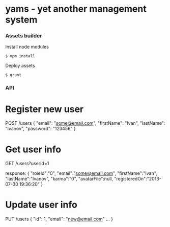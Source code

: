 yams - yet another management system
====

### Assets builder

Install node modules
```
$ npm install
```

Deploy assets
```
$ grunt
```

### API

# Register new user
POST /users
{
   "email": "some@email.com",
   "firstName": "Ivan",
   "lastName": "Ivanov",
   "password": "123456"
}

# Get user info
GET /users?userId=1

response:
{
    "roleId":"0",
    "email":"some@email.com",
    "firstName":"Ivan",
    "lastName":"Ivanov",
    "karma":"0",
    "avatarFile":null,
    "registeredOn":"2013-07-30 19:36:20"
}

# Update user info
PUT /users
{
    "id": 1,
    "email": "new@email.com"
    ...
}

